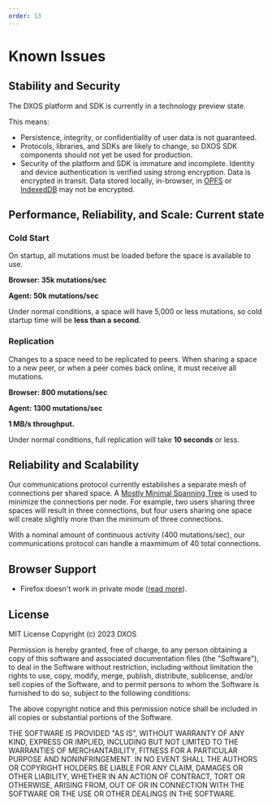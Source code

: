 ```yaml
---
order: 13
---
```


<!-- TODO(nf): auto-generate this section using an issue label? -->

# Known Issues

## Stability and Security

The DXOS platform and SDK is currently in a technology preview state.

This means:

* Persistence, integrity, or confidentiality of user data is not guaranteed.
* Protocols, libraries, and SDKs are likely to change, so DXOS SDK components should not yet be used for production.
* Security of the platform and SDK is immature and incomplete. Identity and device authentication is verified using strong encryption. Data is encrypted in transit. Data stored locally, in-browser, in [OPFS](https://fs.spec.whatwg.org/#origin-private-file-system) or [IndexedDB](https://developer.mozilla.org/en-US/docs/Web/API/IndexedDB_API) may not be encrypted.

## Performance, Reliability, and Scale: Current state

### Cold Start

On startup, all mutations must be loaded before the space is available to use.

**Browser: 35k mutations/sec**

**Agent: 50k mutations/sec**

Under normal conditions, a space will have 5,000 or less mutations, so cold startup time will be **less than a second**.

### Replication

Changes to a space need to be replicated to peers. When sharing a space to a new peer, or when a peer comes back online, it must receive all mutations.

**Browser: 800 mutations/sec**

**Agent: 1300 mutations/sec**

**1 MB/s throughput.**

Under normal conditions, full replication will take **10 seconds** or less.

## Reliability and Scalability

Our communications protocol currently establishes a separate mesh of connections per shared space. A [Mostly Minimal Spanning Tree](https://github.com/RangerMauve/mostly-minimal-spanning-tree) is used to minimize the connections per node. For example, two users sharing three spaces will result in three connections, but four users sharing one space will create slightly more than the minimum of three connections.

With a nominal amount of continuous activity (400 mutations/sec), our communications protocol can handle a maxmimum of 40 total connections.

## Browser Support

+ Firefox doesn't work in private mode ([read more](https://github.com/dxos/dxos/issues/3551)).

## License

MIT License
Copyright (c) 2023 DXOS

Permission is hereby granted, free of charge, to any person obtaining a copy of this software and associated documentation files (the "Software"), to deal in the Software without restriction, including without limitation the rights to use, copy, modify, merge, publish, distribute, sublicense, and/or sell copies of the Software, and to permit persons to whom the Software is furnished to do so, subject to the following conditions:

The above copyright notice and this permission notice shall be included in all copies or substantial portions of the Software.

THE SOFTWARE IS PROVIDED "AS IS", WITHOUT WARRANTY OF ANY KIND, EXPRESS OR IMPLIED, INCLUDING BUT NOT LIMITED TO THE WARRANTIES OF MERCHANTABILITY, FITNESS FOR A PARTICULAR PURPOSE AND NONINFRINGEMENT. IN NO EVENT SHALL THE AUTHORS OR COPYRIGHT HOLDERS BE LIABLE FOR ANY CLAIM, DAMAGES OR OTHER LIABILITY, WHETHER IN AN ACTION OF CONTRACT, TORT OR OTHERWISE, ARISING FROM, OUT OF OR IN CONNECTION WITH THE SOFTWARE OR THE USE OR OTHER DEALINGS IN THE SOFTWARE.
